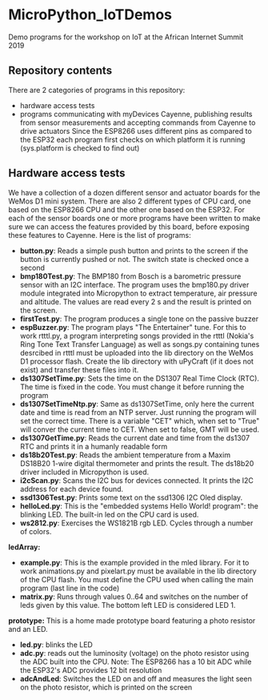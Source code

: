 # MicroPython_IoTDemos
Demo programs for the workshop on IoT at the African Internet Summit 2019
## Repository contents
There are 2 categories of programs in this repository:
* hardware access tests
* programs communicating with myDevices Cayenne, publishing results from sensor measurements and accepting commands from Cayenne to drive actuators
Since the ESP8266 uses different pins as compared to the ESP32 each program first checks on which platform it is running (sys.platform is checked to find out)
## Hardware access tests
We have a collection of a dozen different sensor and actuator boards for the WeMos D1 mini system. There are also 2 different types of CPU card, one based on the ESP8266 CPU and the other one based on the ESP32. For each of the sensor boards one or more programs have been written to make sure we can access the features provided by this board, before exposing these features to Cayenne. Here is the list of programs:
* **button.py**: Reads a simple push button and prints to the screen if the button is currently pushed or not. The switch state is checked once a second
* **bmp180Test.py**: The BMP180 from Bosch is a barometric pressure sensor with an I2C interface. The program uses the bmp180.py driver module integrated into Micropython to extract temperature, air pressure and altitude. The values are read every 2 s and the result is printed on the screen.
* **firstTest.py**: The program produces a single tone on the passive buzzer
* **espBuzzer.py**: The program plays "The Entertainer" tune. For this to work rtttl.py, a program interpreting songs provided in the rtttl (Nokia's Ring Tone Text Transfer Language) as well as songs.py containing tunes desrcibed in rtttl must be uploaded into the lib directory on the WeMos D1 processor flash. Create the lib directory with uPyCraft (if it does not exist) and transfer these files into it.
* **ds1307SetTime.py**: Sets the time on the DS1307 Real Time Clock (RTC). The time is fixed in the code. You must change it before running the program
* **ds1307SetTimeNtp.py**: Same as ds1307SetTime, only here the current date and time is read from an NTP server. Just running the program will set the correct time. There is a variable "CET" which, when set to "True" will conver the current time to CET. When set to false, GMT will be used.
* **ds1307GetTime.py**: Reads the current date and time from the ds1307 RTC and prints it in a humanly readable form
* **ds18b20Test.py**: Reads the ambient temperature from a Maxim DS18B20 1-wire digital thermometer and prints the result. The ds18b20 driver included in Micropython is used.
* **i2cScan.py**: Scans the I2C bus for devices connected. It prints the I2C address for each device found.
* **ssd1306Test.py**: Prints some text on the ssd1306 I2C Oled display. 
* **helloLed.py**:  This is the "embedded systems Hello World! program": the blinking LED. The built-in led on the CPU card is used.
* **ws2812.py**: Exercises the WS1821B rgb LED. Cycles through a number of colors.

**ledArray:** 

* **example.py**: This is the example provided in the mled library. For it to work animations.py and pixelart.py must be available in the lib directory of the CPU flash. You must define the CPU used when calling the main program (last line in the code)
* **matrix.py**: Runs through values 0..64 and switches on the number of leds given by this value. The bottom left LED is considered LED 1.

**prototype:** This is a home made prototype board featuring a photo resistor and an LED. 

* **led.py**: blinks the LED
* **adc.py**: reads out the luminosity (voltage) on the photo resistor using the ADC built into the CPU. Note: The ESP8266 has a 10 bit ADC while the ESP32's ADC provides 12 bit resolution
* **adcAndLed**: Switches the LED on and off and measures the light seen on the photo resistor, which is printed on the screen

